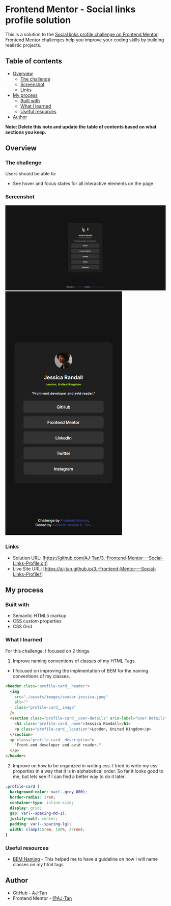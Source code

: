 # Frontend Mentor - Social links profile solution

This is a solution to the [Social links profile challenge on Frontend Mentor](https://www.frontendmentor.io/challenges/social-links-profile-UG32l9m6dQ). Frontend Mentor challenges help you improve your coding skills by building realistic projects.

## Table of contents

- [Overview](#overview)
  - [The challenge](#the-challenge)
  - [Screenshot](#screenshot)
  - [Links](#links)
- [My process](#my-process)
  - [Built with](#built-with)
  - [What I learned](#what-i-learned)
  - [Useful resources](#useful-resources)
- [Author](#author)

**Note: Delete this note and update the table of contents based on what sections you keep.**

## Overview

### The challenge

Users should be able to:

- See hover and focus states for all interactive elements on the page

### Screenshot

![Desktop Design](Screenshot/desktop-design-aj.png)
![Mobile](Screenshot/mobile-design-aj.png)

### Links

- Solution URL: [https://github.com/AJ-Tan/3.-Frontend-Mentor---Social-Links-Profile.git]
- Live Site URL: [https://aj-tan.github.io/3.-Frontend-Mentor---Social-Links-Profile/]

## My process

### Built with

- Semantic HTML5 markup
- CSS custom properties
- CSS Grid

### What I learned

For this challenge, I focused on 2 things.

1. Improve naming conventions of classes of my HTML Tags.

- I focused on improving the implmentation of BEM for the naming conventions of my classes.

```html
<header class="profile-card__header">
  <img
    src="./assets/images/avatar-jessica.jpeg"
    alt=""
    class="profile-card__image"
  />
  <section class="profile-card__user-details" aria-label="User Details">
    <h1 class="profile-card__name">Jessica Randall</h1>
    <p class="profile-card__location">London, United Kingdom</p>
  </section>
  <p class="profile-card__description">
    "Front-end developer and avid reader."
  </p>
</header>
```

2. Improve on how to be organized in writing css. I tried to write my css properties in a way that it is in alphabetical order. So far it looks good to me, but lets see if I can find a better way to do it later.

```css
.profile-card {
  background-color: var(--grey-800);
  border-radius: 1rem;
  container-type: inline-size;
  display: grid;
  gap: var(--spacing-md-1);
  justify-self: center;
  padding: var(--spacing-lg);
  width: clamp(15rem, 100%, 22rem);
}
```

### Useful resources

- [BEM Naming](https://getbem.com/naming) - This helped me to have a guideline on how I will name classes on my html tags

## Author

- GitHub - [AJ-Tan](https://github.com/AJ-Tan)
- Frontend Mentor - [@AJ-Tan](https://www.frontendmentor.io/profile/AJ-Tan)
